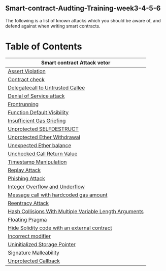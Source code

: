 ## Smart-contract-Audting-Training-week3-4-5-6

The following is a list of known attacks which you should be aware of, and defend against when writing smart contracts.

# Table of Contents

|Smart contract Attack vetor|
|------------|
|[Assert Violation](https://github.com/AnandK-2024/Smart-contract-Audting-Training-week3-4-5-6/blob/main/Denial-of-Service.md#assert-violation)|
|[Contract check](https://github.com/AnandK-2024/Smart-contract-Audting-Training-week3-4-5-6/blob/main/Contract_check.md)|
|[Delegatecall to Untrusted Callee](https://github.com/AnandK-2024/Smart-contract-Audting-Training-week3-4-5-6/blob/main/Delegatecall_to_Untrusted_Callee.md)|
|[Denial of Service attack](https://github.com/AnandK-2024/Smart-contract-Audting-Training-week3-4-5-6/blob/main/Denial-of-Service.md)|
|[Frontrunning](https://github.com/AnandK-2024/Smart-contract-Audting-Training-week3-4-5-6/blob/main/Frontrunning.md)|
|[Function Default Visibility](https://github.com/AnandK-2024/Smart-contract-Audting-Training-week3-4-5-6/blob/main/Function_Default_Visibility.md)|
|[Insufficient Gas Griefing](https://github.com/AnandK-2024/Smart-contract-Audting-Training-week3-4-5-6/blob/main/Insufficient_Gas_Griefing.md)|
|[Unprotected SELFDESTRUCT](https://github.com/AnandK-2024/Smart-contract-Audting-Training-week3-4-5-6/blob/main/Unprotected_SELFDESTRUCT.md)|
|[Unprotected Ether Withdrawal](https://github.com/AnandK-2024/Smart-contract-Audting-Training-week3-4-5-6/blob/main/Unprotected_Ether_Withdrawal.md)|
|[Unexpected Ether balance](https://github.com/AnandK-2024/Smart-contract-Audting-Training-week3-4-5-6/blob/main/Unexpected_Ether_balance.md)|
|[Unchecked Call Return Value](https://github.com/AnandK-2024/Smart-contract-Audting-Training-week3-4-5-6/blob/main/Unchecked_Call_Return_Value.md)|
|[Timestamp Manipulation](https://github.com/AnandK-2024/Smart-contract-Audting-Training-week3-4-5-6/blob/main/Timestamp_Manipulation.md)|
|[Replay Attack](https://github.com/AnandK-2024/Smart-contract-Audting-Training-week3-4-5-6/blob/main/Replay_Attack.md)|
|[Phishing Attack](https://github.com/AnandK-2024/Smart-contract-Audting-Training-week3-4-5-6/blob/main/Phishing_Attack.md)|
|[Integer Overflow and Underflow](https://github.com/AnandK-2024/Smart-contract-Audting-Training-week3-4-5-6/blob/main/Integer_Overflow_and_Underflow.md)|
|[Message call with hardcoded gas amount](https://github.com/AnandK-2024/Smart-contract-Audting-Training-week3-4-5-6/blob/main/Hardcoded_gas_amount.md)|
|[Reentracy Attack](https://github.com/AnandK-2024/Smart-contract-Audting-Training-week3-4-5-6/blob/main/reentrancy.md)|
|[Hash Collisions With Multiple Variable Length Arguments](https://github.com/AnandK-2024/Smart-contract-Audting-Training-week3-4-5-6/blob/main/Hash_Collisions_Attack.md)|
|[Floating Pragma](https://github.com/AnandK-2024/Smart-contract-Audting-Training-week3-4-5-6/blob/main/Floating_Pragma.md)|
|[Hide Solidity code with an external contract](https://github.com/AnandK-2024/Smart-contract-Audting-Training-week3-4-5-6/blob/main/Hide_Solidity_code_with_external_contract.md)|
|[Incorrect modifier](https://github.com/AnandK-2024/Smart-contract-Audting-Training-week3-4-5-6/blob/main/Incorrect_modifier.md)|
|[Uninitialized Storage Pointer](https://github.com/AnandK-2024/Smart-contract-Audting-Training-week3-4-5-6/blob/main/Uninitialized_Storage_Pointer.md)|
|[Signature Malleability](https://github.com/AnandK-2024/Smart-contract-Audting-Training-week3-4-5-6/blob/main/Signature_Malleability.md)|
|[Unprotected Callback](https://github.com/AnandK-2024/Smart-contract-Audting-Training-week3-4-5-6/blob/main/Unprotected_Callback.md)|

